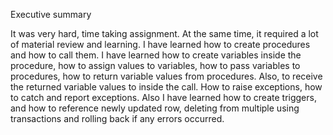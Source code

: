 Executive summary 

It was very hard, time taking assignment. At the same time, it required a lot of material review and learning. I have learned how to create procedures and how to call them.  I have learned how to create variables inside the procedure, how to assign values to variables, how to pass variables to procedures, how to return variable values from procedures. Also, to receive the returned variable values to inside the call. How to raise exceptions, how to catch and report exceptions. Also I have learned how to create triggers, and how to reference newly updated row, deleting from multiple using transactions and rolling back if any errors occurred.
